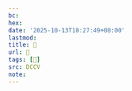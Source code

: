 ```yaml
---
bc:
hex:
date: '2025-10-13T10:27:49+08:00'
lastmod:
title: 􄞦
url: 􄞦
tags: [𤭐]
src: DCCV
note:
---
```

